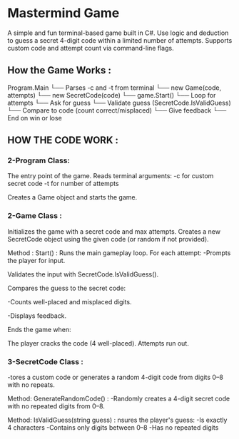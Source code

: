 # Mastermind Game 
A simple and fun terminal-based game built in C#.
Use logic and deduction to guess a secret 4-digit code within a limited number of attempts.
Supports custom code and attempt count via command-line flags.

## How the Game Works :

Program.Main
  └── Parses -c and -t from terminal
  └── new Game(code, attempts)
        └── new SecretCode(code)
  └── game.Start()
        └── Loop for attempts
              └── Ask for guess
              └── Validate guess (SecretCode.IsValidGuess)
              └── Compare to code (count correct/misplaced)
              └── Give feedback
              └── End on win or lose

## HOW THE CODE WORK :
### 2-Program Class:
The entry point of the game.
Reads terminal arguments:
-c for custom secret code
-t for number of attempts

Creates a Game object and starts the game.

### 2-Game Class :
Initializes the game with a secret code and max attempts.
Creates a new SecretCode object using the given code (or random if not provided).

Method : Start() :
Runs the main gameplay loop.
For each attempt:
 -Prompts the player for input.

Validates the input with SecretCode.IsValidGuess().

Compares the guess to the secret code:

 -Counts well-placed and misplaced digits.

 -Displays feedback.

Ends the game when:

The player cracks the code (4 well-placed).
Attempts run out.

### 3-SecretCode Class :
-tores a custom code or generates a random 4-digit code from digits 0–8 with no repeats.

Method: GenerateRandomCode() :
-Randomly creates a 4-digit secret code with no repeated digits from 0–8.

Method: IsValidGuess(string guess) :
nsures the player's guess:
 -Is exactly 4 characters
 -Contains only digits between 0–8
 -Has no repeated digits

              

              
